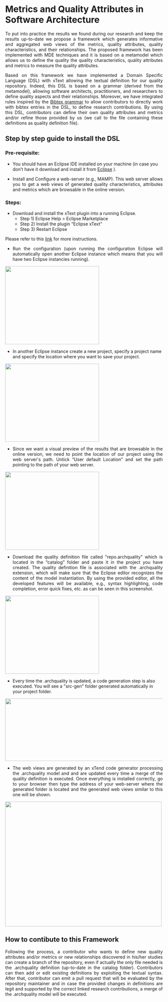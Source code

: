 # Metrics and Quality Attributes in Software Architecture

<p align="justify"> To put into practice the results we found during our research and keep the results up-to-date we propose a framework which generates informative and aggregated web views of the metrics, quality attributes, quality characteristics, and their relationships. The proposed framework has been implemented with MDE techniques and it is based on a metamodel which allows us to define the quality the quality characteristics, quality attributes and metrics to measure the quality attributes. </p>



<p align="justify">Based on this framework we have implemented a Domain Specific Language (DSL) with xText allowing the textual definition for our quality repository. Indeed, this DSL is based on a grammar (derived from the metamodel), allowing software architects, practitioners, and researchers to define quality aspects and their relationships. Moreover, we have integrated rules inspired by the <a href="https://slebok.github.io/zoo/markup/textual/bibtex/bibtex/hillairet/extracted/index.html">Bibtex grammar</a> to allow contributors to directly work with bibtex entries in the DSL, to define research contributions. By using this DSL, contributors can define their own quality attributes and metrics and/or refine those provided by us (we call to the file containing these definitions as quality definition file).</p>

## Step by step guide to install the DSL

### Pre-requisite:

* You should have an Eclipse IDE installed on your machine (in case you don’t have it download and install it from [Eclipse](https://www.eclipse.org/downloads/) ).

* <p align="justify">Install and Configure a web-server (e.g., MAMP). This web server allows you to get a web views of generated quality characteristics, attributes and metrics which are browsable in the online version.</p>


### Steps:
* Download and install the xText plugin into a running Eclipse.
  * Step 1) Eclipse Help > Eclipse Marketplace
  * Step 2) Install the plugin “Eclipse xText"
  * Step 3) Restart Eclipse


Please refer to this [link](https://www.eclipse.org/Xtext/download.html) for  more instructions.

* <p align="justify">Run the configuration (upon running the configuration Eclipse will automatically open another Eclipse instance which means that you will have two Eclipse instancies running).</p>

<img src="https://github.com/xxyyzzaa/QAandMetricsForArch/blob/main/assets/7.png" width="300" height="250">

* In another Eclipse instance create a new project, specify a project name and specify the location where you want to save your project.

<img src="https://github.com/xxyyzzaa/QAandMetricsForArch/blob/main/assets/2.png" width="300" height="250">

* <p align="justify">Since we want a visual preview of the results that are browsable in the online version, we need to point the location of our project using the web server's path. Untick “User default Location” and set the path pointing to the path of your web server.</p>


<img src="https://github.com/xxyyzzaa/QAandMetricsForArch/blob/main/assets/3.png" width="300" height="250">


* <p align="justify">Download the quality definition file called "repo.archquality" which is located in the “catalog” folder and paste it in the project you have created. The quality definition file is associated with the .archquality extension, which will make sure that the Eclipse editor recognizes the content of the model instantiation. By using the provided editor, all the developed features will be available, e.g., syntax highlighting, code completion, error quick fixes, etc. as can be seen in this screenshot.</p>

<img src="https://github.com/xxyyzzaa/QAandMetricsForArch/blob/main/assets/4.png" width="300" height="250">


* Every time the .archquality is updated, a code generation step is also executed. You will see a "src-gen" folder generated automatically in your project folder.

<img src="https://github.com/xxyyzzaa/QAandMetricsForArch/blob/main/assets/9.png" width="800" height="200">

* <p align="justify">The web views are generated by an xTend code generator processing the .archquality model and and are updated every time a merge of the quality definition is executed. Once everything is installed correctly, go to your browser then type the address of your web-server where the generated folder is located and the generated web views similar to this one will be shown.</p>

<img src="https://github.com/xxyyzzaa/QAandMetricsForArch/blob/main/assets/5.png" width="500" height="400">


## How to contibute to this Framework

<p align="justify">Following the process, a contributor who wants to define new quality attributes and/or metrics or new relationships discovered in his/her studies can create a branch of the repository, even if actually the only file needed is the .archquality definition (up-to-date in the catalog folder). Contributors can then add or edit existing definitions by exploiting the textual syntax. After that, contributor can emit a pull request that will be evaluated by the repository maintainer and in case the provided changes in definitions are legit and supported by the correct linked research contributions, a merge of the .archquality model will be executed.</p> 




